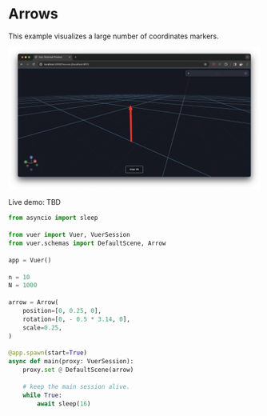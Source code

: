 
# Arrows

This example visualizes a large number of coordinates markers.

![marker light](figures/16_arrows.png)

Live demo: TBD

```python
from asyncio import sleep

from vuer import Vuer, VuerSession
from vuer.schemas import DefaultScene, Arrow

app = Vuer()

n = 10
N = 1000

arrow = Arrow(
    position=[0, 0.25, 0],
    rotation=[0, - 0.5 * 3.14, 0],
    scale=0.25,
)

@app.spawn(start=True)
async def main(proxy: VuerSession):
    proxy.set @ DefaultScene(arrow)

    # keep the main session alive.
    while True:
        await sleep(16)
```
